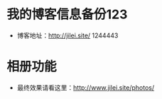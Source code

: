 # 我的博客信息备份123
- 博客地址：http://jilei.site/    1244443


# 相册功能
- 最终效果请看这里：http://www.jilei.site/photos/


